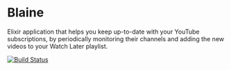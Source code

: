 # Blaine

Elixir application that helps you keep up-to-date with your YouTube subscriptions, by periodically monitoring their channels and adding the new videos to your Watch Later playlist.

[![Build Status](https://app.travis-ci.com/eeng/blaine.svg?branch=master)](https://app.travis-ci.com/eeng/blaine)